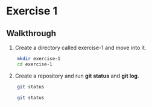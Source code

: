 # Exercise 1

## Walkthrough
1. Create a directory called exercise-1 and move into it.
```bash
    mkdir exercise-1
    cd exercise-1
```
2. Create a repository and run **git status** and **git log**.
```bash
    git status
```
```bash
    git status
```
